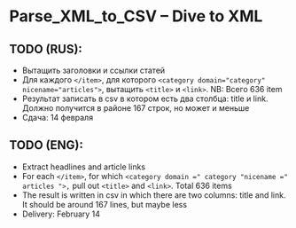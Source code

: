 # Parse_XML_to_CSV – Dive to XML

## TODO (RUS):
- Вытащить заголовки и ссылки статей
- Для каждого `</item>`, для которого `<category domain="category" nicename="articles">`, вытащить `<title>` и `<link>`. NB: Всего 636 item
- Результат записать в csv в котором есть два столбца: title и link. Должно получится в районе 167 строк, но может и меньше
- Сдача: 14 февраля

## TODO (ENG):
- Extract headlines and article links
- For each `</item>`, for which `<category domain =" category "nicename =" articles ">,` pull out `<title>` and `<link>`. Total 636 items
- The result is written in csv in which there are two columns: title and link. It should be around 167 lines, but maybe less
- Delivery: February 14
